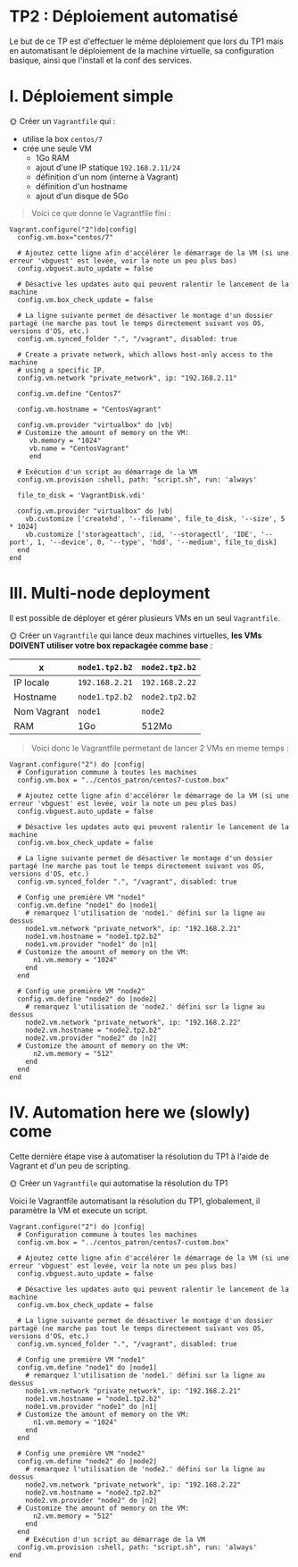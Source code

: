 # TP2 : Déploiement automatisé

Le but de ce TP est d'effectuer le même déploiement que lors du TP1 mais en automatisant le déploiement de la machine virtuelle, sa configuration basique, ainsi que l'install et la conf des services.


# I. Déploiement simple

🌞 Créer un `Vagrantfile` qui :
* utilise la box `centos/7`
* crée une seule VM
  * 1Go RAM
  * ajout d'une IP statique `192.168.2.11/24`
  * définition d'un nom (interne à Vagrant)
  * définition d'un hostname 
  * ajout d'un disque de 5Go

> Voici ce que donne le Vagrantfile fini : 
```
Vagrant.configure("2")do|config|
  config.vm.box="centos/7"

  # Ajoutez cette ligne afin d'accélérer le démarrage de la VM (si une erreur 'vbguest' est levée, voir la note un peu plus bas)
  config.vbguest.auto_update = false

  # Désactive les updates auto qui peuvent ralentir le lancement de la machine
  config.vm.box_check_update = false 

  # La ligne suivante permet de désactiver le montage d'un dossier partagé (ne marche pas tout le temps directement suivant vos OS, versions d'OS, etc.)
  config.vm.synced_folder ".", "/vagrant", disabled: true

  # Create a private network, which allows host-only access to the machine
  # using a specific IP.
  config.vm.network "private_network", ip: "192.168.2.11"

  config.vm.define "Centos7"

  config.vm.hostname = "CentosVagrant"

  config.vm.provider "virtualbox" do |vb|
  # Customize the amount of memory on the VM:
     vb.memory = "1024"
     vb.name = "CentosVagrant"
     end

  # Exécution d'un script au démarrage de la VM
  config.vm.provision :shell, path: "script.sh", run: 'always'

  file_to_disk = 'VagrantDisk.vdi'

  config.vm.provider "virtualbox" do |vb|
    vb.customize ['createhd', '--filename', file_to_disk, '--size', 5 * 1024]
    vb.customize ['storageattach', :id, '--storagectl', 'IDE', '--port', 1, '--device', 0, '--type', 'hdd', '--medium', file_to_disk]
  end
end

```

# III. Multi-node deployment

Il est possible de déployer et gérer plusieurs VMs en un seul `Vagrantfile`.


🌞 Créer un `Vagrantfile` qui lance deux machines virtuelles, **les VMs DOIVENT utiliser votre box repackagée comme base** :

| x           | `node1.tp2.b2` | `node2.tp2.b2` |
|-------------|----------------|----------------|
| IP locale   | `192.168.2.21` | `192.168.2.22` |
| Hostname    | `node1.tp2.b2` | `node2.tp2.b2` |
| Nom Vagrant | `node1`        | `node2`        |
| RAM         | 1Go            | 512Mo          |

> Voici donc le Vagrantfile permetant de lancer 2 VMs en meme temps : 

```
Vagrant.configure("2") do |config|
  # Configuration commune à toutes les machines
  config.vm.box = "../centos_patron/centos7-custom.box"

  # Ajoutez cette ligne afin d'accélérer le démarrage de la VM (si une erreur 'vbguest' est levée, voir la note un peu plus bas)
  config.vbguest.auto_update = false

  # Désactive les updates auto qui peuvent ralentir le lancement de la machine
  config.vm.box_check_update = false 

  # La ligne suivante permet de désactiver le montage d'un dossier partagé (ne marche pas tout le temps directement suivant vos OS, versions d'OS, etc.)
  config.vm.synced_folder ".", "/vagrant", disabled: true

  # Config une première VM "node1"
  config.vm.define "node1" do |node1|
    # remarquez l'utilisation de 'node1.' défini sur la ligne au dessus
    node1.vm.network "private_network", ip: "192.168.2.21"
    node1.vm.hostname = "node1.tp2.b2"
    node1.vm.provider "node1" do |n1|
  # Customize the amount of memory on the VM:
      n1.vm.memory = "1024"
    end
  end

  # Config une première VM "node2"
  config.vm.define "node2" do |node2|
    # remarquez l'utilisation de 'node2.' défini sur la ligne au dessus
    node2.vm.network "private_network", ip: "192.168.2.22"
    node2.vm.hostname = "node2.tp2.b2"
    node2.vm.provider "node2" do |n2|
  # Customize the amount of memory on the VM:
      n2.vm.memory = "512"
    end
  end
end

```

# IV. Automation here we (slowly) come

Cette dernière étape vise à automatiser la résolution du TP1 à l'aide de Vagrant et d'un peu de scripting.

🌞 Créer un `Vagrantfile` qui automatise la résolution du TP1

Voici le Vagrantfile automatisant la résolution du TP1, globalement, il paramètre la VM et execute un script.

```
Vagrant.configure("2") do |config|
  # Configuration commune à toutes les machines
  config.vm.box = "../centos_patron/centos7-custom.box"

  # Ajoutez cette ligne afin d'accélérer le démarrage de la VM (si une erreur 'vbguest' est levée, voir la note un peu plus bas)
  config.vbguest.auto_update = false

  # Désactive les updates auto qui peuvent ralentir le lancement de la machine
  config.vm.box_check_update = false 

  # La ligne suivante permet de désactiver le montage d'un dossier partagé (ne marche pas tout le temps directement suivant vos OS, versions d'OS, etc.)
  config.vm.synced_folder ".", "/vagrant", disabled: true

  # Config une première VM "node1"
  config.vm.define "node1" do |node1|
    # remarquez l'utilisation de 'node1.' défini sur la ligne au dessus
    node1.vm.network "private_network", ip: "192.168.2.21"
    node1.vm.hostname = "node1.tp2.b2"
    node1.vm.provider "node1" do |n1|
  # Customize the amount of memory on the VM:
      n1.vm.memory = "1024"
    end
  end

  # Config une première VM "node2"
  config.vm.define "node2" do |node2|
    # remarquez l'utilisation de 'node2.' défini sur la ligne au dessus
    node2.vm.network "private_network", ip: "192.168.2.22"
    node2.vm.hostname = "node2.tp2.b2"
    node2.vm.provider "node2" do |n2|
  # Customize the amount of memory on the VM:
      n2.vm.memory = "512"
    end
  end
    # Exécution d'un script au démarrage de la VM
  config.vm.provision :shell, path: "script.sh", run: 'always'
end

```
